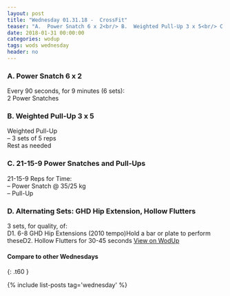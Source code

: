 ```yaml
---
layout: post
title: "Wednesday 01.31.18 -  CrossFit"
teaser: "A.  Power Snatch 6 x 2<br/> B.  Weighted Pull-Up 3 x 5<br/> C.  21-15-9 Power Snatches and Pull-Ups<br/> D. Alternating Sets: GHD Hip Extension, Hollow Flutters"
date: 2018-01-31 00:00:00
categories: wodup
tags: wods wednesday
header: no
---
```



<h3>A.  Power Snatch 6 x 2</h3>
Every 90 seconds, for 9 minutes (6 sets):<br/>2 Power Snatches<br/>
<h3>B.  Weighted Pull-Up 3 x 5</h3>
Weighted Pull-Up<br/>– 3 sets of 5 reps <br/>Rest as needed<br/>
<h3>C.  21-15-9 Power Snatches and Pull-Ups</h3>
21-15-9 Reps for Time:<br/>– Power Snatch @ 35/25 kg<br/>– Pull-Up<br/>
<h3>D. Alternating Sets: GHD Hip Extension, Hollow Flutters</h3>
3 sets, for quality,  of:<br/>D1. 6-8 GHD Hip Extensions (2010 tempo)Hold a bar or plate to perform theseD2. Hollow Flutters for 30-45 seconds
<a href="https://www.wodup.com/gyms/asphodel/wods/4091" target="blank">View on WodUp</a>


#### Compare to other Wednesdays
{: .t60 }

{% include list-posts tag='wednesday' %}